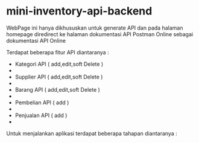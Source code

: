 # mini-inventory-api-backend
WebPage ini hanya dikhususkan untuk generate API dan pada halaman homepage diredirect ke halaman dokumentasi API Postman Online sebagai dokumentasi API Online <p></p>

Terdapat beberapa fitur API diantaranya : <br />
<ul>
<li>Kategori API ( add,edit,soft Delete )<li>
<li>Supplier API ( add,edit,soft Delete )<li>
<li>Barang API ( add,edit,soft Delete )<li>
<li>Pembelian API ( add )<li>
<li>Penjualan API ( add )<li>
</ul>

<p></p>

Untuk menjalankan aplikasi terdapat beberapa tahapan diantaranya : <p></p>


